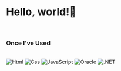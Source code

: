 <!DOCTYPE html>
<html lang="en">
<head>
    <meta charset="UTF-8">
    <meta http-equiv="X-UA-Compatible" content="IE=edge">
    <meta name="viewport" content="width=device-width, initial-scale=1.0">
</head>
<body>
    <h1>Hello, world!🥑</h1> 
    <br>
        <h3>Once I've Used</h3>
        <br>
        <img alt="Html" src ="https://img.shields.io/badge/HTML5-E34F26.svg?&style=for-the-badge&logo=HTML5&logoColor=white"/> 
        <img alt="Css" src ="https://img.shields.io/badge/CSS3-1572B6.svg?&style=for-the-badge&logo=CSS3&logoColor=white"/> 
        <img alt="JavaScript" src ="https://img.shields.io/badge/JavaScriipt-F7DF1E.svg?&style=for-the-badge&logo=JavaScript&logoColor=black"/> 
        <img alt="Oracle" src ="https://img.shields.io/badge/Oracle-F80000.svg?&style=for-the-badge&logo=Oracle&logoColor=white"/>
        <img alt=".NET" src ="https://img.shields.io/badge/.NET-512BD4.svg?&style=for-the-badge&logo=.NET&logoColor=white"/>

</body>
</html>
